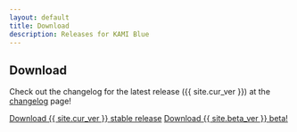 ```yaml
---
layout: default
title: Download
description: Releases for KAMI Blue
---
```


## Download

Check out the changelog for the latest release ({{ site.cur_ver }}) at the [changelog](/changelog) page!



<a href="{{ site.github.jar_url }}" class="btnc">Download {{  site.cur_ver  }} stable release</a>
<a href="{{ site.github.beta_jar_url }}" class="btnc">Download {{  site.beta_ver  }} beta!</a>
